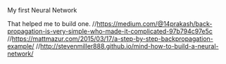 My first Neural Network

That helped me to build one.
//https://medium.com/@14prakash/back-propagation-is-very-simple-who-made-it-complicated-97b794c97e5c
//https://mattmazur.com/2015/03/17/a-step-by-step-backpropagation-example/
//http://stevenmiller888.github.io/mind-how-to-build-a-neural-network/